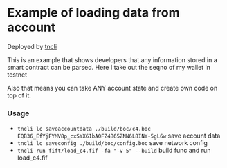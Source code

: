 # Example of loading data from account

Deployed by [tncli](https://github.com/disintar/tncli)

This is an example that shows developers that any information stored in a smart contract can be parsed. Here I take out
the seqno of my wallet in testnet

Also that means you can take ANY account state and create own code on top of it.

### Usage

- `tncli lc saveaccountdata ./build/boc/c4.boc EQB36_EfYjFYMV8p_cxSYX61bA0FZ4B65ZNN6L8INY-5gL6w` save account data
- `tncli lc saveconfig ./build/boc/config.boc` save network config
- `tncli run fift/load_c4.fif -fa "-v 5" --build` build func and run load_c4.fif
